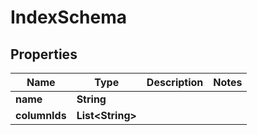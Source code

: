 

# IndexSchema


## Properties

| Name | Type | Description | Notes |
|------------ | ------------- | ------------- | -------------|
|**name** | **String** |  |  |
|**columnIds** | **List&lt;String&gt;** |  |  |



